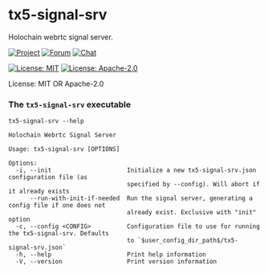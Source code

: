 # tx5-signal-srv

Holochain webrtc signal server.

[![Project](https://img.shields.io/badge/project-holochain-blue.svg?style=flat-square)](http://holochain.org/)
[![Forum](https://img.shields.io/badge/chat-forum%2eholochain%2enet-blue.svg?style=flat-square)](https://forum.holochain.org)
[![Chat](https://img.shields.io/badge/chat-chat%2eholochain%2enet-blue.svg?style=flat-square)](https://chat.holochain.org)

[![License: MIT](https://img.shields.io/badge/License-MIT-blue.svg)](https://opensource.org/licenses/MIT)
[![License: Apache-2.0](https://img.shields.io/badge/License-Apache%202.0-blue.svg)](https://www.apache.org/licenses/LICENSE-2.0)

License: MIT OR Apache-2.0

### The `tx5-signal-srv` executable
`tx5-signal-srv --help`
```text
Holochain Webrtc Signal Server

Usage: tx5-signal-srv [OPTIONS]

Options:
  -i, --init                     Initialize a new tx5-signal-srv.json configuration file (as
                                 specified by --config). Will abort if it already exists
      --run-with-init-if-needed  Run the signal server, generating a config file if one does not
                                 already exist. Exclusive with "init" option
  -c, --config <CONFIG>          Configuration file to use for running the tx5-signal-srv. Defaults
                                 to `$user_config_dir_path$/tx5-signal-srv.json`
  -h, --help                     Print help information
  -V, --version                  Print version information

```
